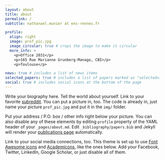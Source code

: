 ```yaml
---
layout: about
title: about
permalink: /
subtitle: nathanael.munier at ens-rennes.fr

profile:
  align: right
  image: prof_pic.jpg
  image_circular: true # crops the image to make it circular
  more_info: >
    <p>Office 2031</p>
    <p>165 Rue Marianne Grunberg-Manago, CBI</p>
    <p>Toulouse</p>

news: true # includes a list of news items
selected_papers: true # includes a list of papers marked as "selected={true}"
social: true # includes social icons at the bottom of the page
---
```


Write your biography here. Tell the world about yourself. Link to your favorite [subreddit](http://reddit.com). You can put a picture in, too. The code is already in, just name your picture `prof_pic.jpg` and put it in the `img/` folder.

Put your address / P.O. box / other info right below your picture. You can also disable any of these elements by editing `profile` property of the YAML header of your `_pages/about.md`. Edit `_bibliography/papers.bib` and Jekyll will render your [publications page](/al-folio/publications/) automatically.

Link to your social media connections, too. This theme is set up to use [Font Awesome icons](https://fontawesome.com/) and [Academicons](https://jpswalsh.github.io/academicons/), like the ones below. Add your Facebook, Twitter, LinkedIn, Google Scholar, or just disable all of them.

